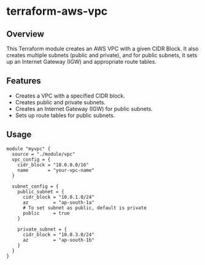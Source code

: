 # terraform-aws-vpc

## Overview

This Terraform module creates an AWS VPC with a given CIDR Block. It also creates multiple subnets (public and private), and for public subnets, it sets up an Internet Gateway (IGW) and appropriate route tables. 

## Features

- Creates a VPC with a specified CIDR block. 
- Creates public and private subnets. 
- Creates an Internet Gateway (IGW) for public subnets. 
- Sets up route tables for public subnets. 

## Usage

```
module "myvpc" {
  source = "./module/vpc"
  vpc_config = {
    cidr_block = "10.0.0.0/16"
    name       = "your-vpc-name"
  }

  subnet_config = {
    public_subnet = {
      cidr_block = "10.0.1.0/24"
      az         = "ap-south-1a"
      # To set subnet as public, default is private
      public     = true
    }

    private_subnet = {
      cidr_block = "10.0.3.0/24"
      az         = "ap-south-1b"
    }
  }
}
```